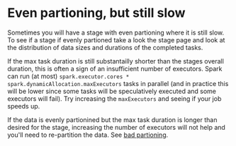# Even partioning, but still slow

Sometimes you will have a stage with even partioning where it is still slow. To see if a stage if evenly partioned take a look the stage page and look at the distribution of data sizes and durations of the completed tasks.


If the max task duration is still substantailly shorter than the stages overall duration, this is often a sign of an insufficient number of executors. Spark can run (at most) `spark.executor.cores * spark.dynamicAllocation.maxExecutors` tasks in parallel (and in practice this will be lower since some tasks will be speculatively executed and some executors will fail). Try increasing the `maxExecutors` and seeing if your job speeds up.





If the data is evenly partionined but the max task duration is longer than desired for the stage, increasing the number of executors will not help and you'll need to re-partition the data. See [bad partioning](../bad_partioning).
